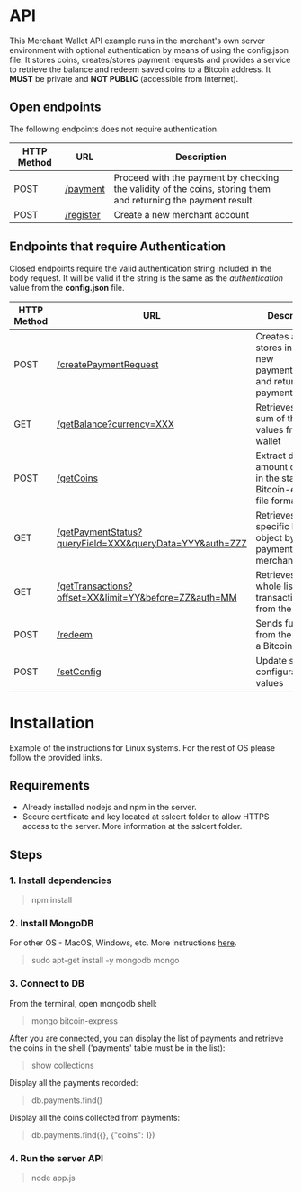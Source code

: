 # API

This Merchant Wallet API example runs in the merchant's own server environment with optional authentication by means of using the config.json file. It stores coins, creates/stores payment requests and provides a service to retrieve the balance and redeem saved coins to a Bitcoin address. It **MUST** be private and **NOT PUBLIC** (accessible from Internet).

## Open endpoints

The following endpoints does not require authentication.

| HTTP Method        | URL           | Description  |
| ------------- |-------------| -----|
| POST | [/payment](docs/payment.md) | Proceed with the payment by checking the validity of the coins, storing them and returning the payment result. |
| POST | [/register](docs/register.md) | Create a new merchant account |

## Endpoints that require Authentication

Closed endpoints require the valid authentication string included in the body request. It will be valid if the string is the same as the *authentication* value from the **config.json** file.

| HTTP Method        | URL           | Description  |
| ------------- |-------------| -----|
| POST | [/createPaymentRequest](docs/createPaymentRequest.md) | Creates and stores in DB a new paymentRequest, and returns the paymentRequest |
| GET | [/getBalance?currency=XXX](docs/getBalance.md) | Retrieves the sum of the coin values from the wallet |
| POST | [/getCoins](docs/getCoins.md) | Extract desired amount of Coins in the standard Bitcoin-express file format |
| GET | [/getPaymentStatus?queryField=XXX&queryData=YYY&auth=ZZZ](docs/getPaymentStatus.md) | Retrieves a specific location object by payment_id or merchant_data |
| GET | [/getTransactions?offset=XX&limit=YY&before=ZZ&auth=MM](docs/getTransactions.md) | Retrieves the whole list of transactions from the DB |
| POST | [/redeem](docs/redeem.md) | Sends funds from the wallet to a Bitcoin address |
| POST | [/setConfig](docs/setConfis.md) | Update settings configuration values |


# Installation

Example of the instructions for Linux systems. For the rest of OS please follow the provided links.

## Requirements

- Already installed nodejs and npm in the server.
- Secure certificate and key located at sslcert folder to allow HTTPS access to the server. More information at the sslcert folder.

## Steps

### 1. Install dependencies

> npm install


### 2. Install MongoDB

For other OS - MacOS, Windows, etc. More instructions [here](https://docs.mongodb.com/manual/installation/).

> sudo apt-get install -y mongodb
> mongo


### 3. Connect to DB

From the terminal, open mongodb shell:

> mongo bitcoin-express

After you are connected, you can display the list of payments and retrieve the coins in the shell ('payments' table must be in the list):

> show collections

Display all the payments recorded:

> db.payments.find()

Display all the coins collected from payments:

> db.payments.find({}, {"coins": 1})


### 4. Run the server API

> node app.js

